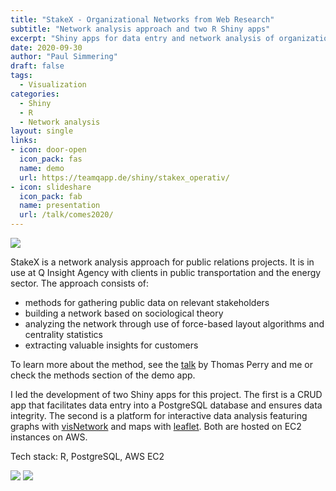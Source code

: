 ```yaml
---
title: "StakeX - Organizational Networks from Web Research"
subtitle: "Network analysis approach and two R Shiny apps"
excerpt: "Shiny apps for data entry and network analysis of organizational networks with a geospatial component."
date: 2020-09-30
author: "Paul Simmering"
draft: false
tags:
  - Visualization
categories:
  - Shiny
  - R
  - Network analysis
layout: single
links:
- icon: door-open
  icon_pack: fas
  name: demo
  url: https://teamqapp.de/shiny/stakex_operativ/
- icon: slideshare
  icon_pack: fab
  name: presentation
  url: /talk/comes2020/
---
```


![](/project/stakex/stakex1.png)

StakeX is a network analysis approach  for public relations projects. It is in use at Q Insight Agency with clients in public transportation and the energy sector. The approach consists of:

- methods for gathering public data on relevant stakeholders
- building a network based on sociological theory
- analyzing the network through use of force-based layout algorithms and centrality statistics
- extracting valuable insights for customers

To learn more about the method, see the [talk](/talk/comes2020/) by Thomas Perry and me or check the methods section of the demo app.

I led the development of two Shiny apps for this project. The first is a CRUD app that facilitates data entry into a PostgreSQL database and ensures data integrity. The second is a platform for interactive data analysis featuring graphs with [visNetwork](https://datastorm-open.github.io/visNetwork/) and maps with [leaflet](https://rstudio.github.io/leaflet/). Both are hosted on EC2 instances on AWS.

Tech stack: R, PostgreSQL, AWS EC2

![](/project/stakex/stakex2.png)
![](/project/stakex/stakex3.png)
